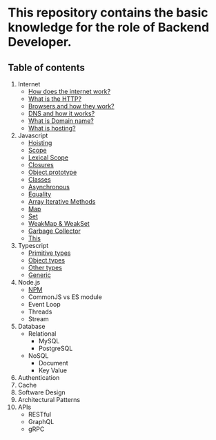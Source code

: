 # This repository contains the basic knowledge for the role of Backend Developer.

## Table of contents
1. Internet
   - [How does the internet work?](./internet/how-does-the-internet-work.md)
   - [What is the HTTP?](./internet/what-is-the-http.md)
   - [Browsers and how they work?](./internet/browsers-and-how-they-work.md)
   - [DNS and how it works?](./internet/dns-and-how-it-works.md)
   - [What is Domain name?](./internet/what-is-domain-name.md)
   - [What is hosting?](./internet/what-is-hosting.md)
2. Javascript
   - [Hoisting](./javascript/hoisting.md)
   - [Scope](./javascript/scope.md)
   - [Lexical Scope](./javascript/lexical-scope.md)
   - [Closures](./javascript/closure.md)
   - [Object.prototype](./javascript/object-prototype.md)
   - [Classes](./javascript/classes.md)
   - [Asynchronous](./javascript/asynchronous.md)
   - [Equality](./javascript/equality.md)
   - [Array Iterative Methods](./javascript/array-iterative-methods.md)
   - [Map](./javascript/map.md)
   - [Set](./javascript/set.md)
   - [WeakMap & WeakSet](./javascript/weakmap-weakset.md)
   - [Garbage Collector](./javascript/garbage-collector.md)
   - [This](./javascript/this.md)
3. Typescript
   - [Primitive types](./typescript/primitive-types.md)
   - [Object types](./typescript/object-types.md)
   - [Other types](./typescript/other-types.md)
   - [Generic](./typescript/generic.md)
4. Node.js
   - [NPM](./nodejs/npm.md)
   - CommonJS vs ES module
   - Event Loop
   - Threads
   - Stream
5. Database
   - Relational
     - MySQL
     - PostgreSQL
   - NoSQL
     - Document
     - Key Value
6. Authentication
7. Cache
8. Software Design
9. Architectural Patterns
10. APIs
    - RESTful
    - GraphQL
    - gRPC